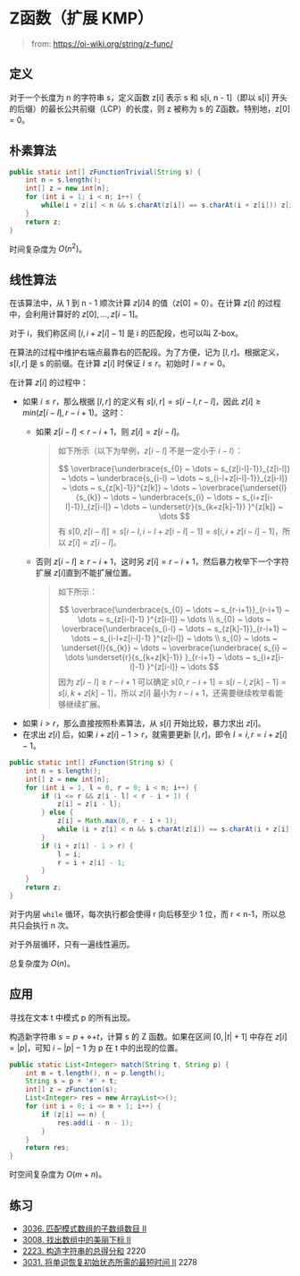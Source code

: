 # Z函数（扩展 KMP）

> from: https://oi-wiki.org/string/z-func/

## 定义

对于一个长度为 n 的字符串 s，定义函数 z[i] 表示 s 和 s[i, n - 1]（即以 s[i] 开头的后缀）的最长公共前缀（LCP）的长度，则 z 被称为 s 的 Z函数。特别地，z[0] = 0。

## 朴素算法

```java
public static int[] zFunctionTrivial(String s) {
    int n = s.length();
    int[] z = new int[n];
    for (int i = 1; i < n; i++) {
        while(i + z[i] < n && s.charAt(z[i]) == s.charAt(i + z[i])) z[i]++;
    }
    return z;
}
```

时间复杂度为 $O(n^2)$。

## 线性算法

在该算法中，从 1 到 n - 1 顺次计算 $z[i]4$ 的值（$z[0] = 0$）。在计算 $z[i]$ 的过程中，会利用计算好的 $z[0], \dots, z[i-1]$。

对于 i，我们称区间 $[i, i+z[i]-1]$ 是 i 的匹配段，也可以叫 Z-box。

在算法的过程中维护右端点最靠右的匹配段。为了方便，记为 $[l, r]$。根据定义，$s[l, r]$ 是 s 的前缀。在计算 $z[i]$ 时保证 $l \le r$。初始时 $l=r=0$​。

在计算 $z[i]$ 的过程中：

- 如果 $i \le r$，那么根据 $[l, r]$ 的定义有 $s[i, r] = s[i - l, r - l]$，因此 $z[i] \ge min(z[i-l], r-i+1)$。这时：
  - 如果 $z[i-l] \lt r-i+1$，则 $z[i]=z[i-l]$​。
  
    > 如下所示（以下为举例，$z[i-l]$ 不是一定小于 $i-l$）：
    >
    > $$
    > \overbrace{\underbrace{s_{0} ~ \dots ~ s_{z[i-l]-1}}_{z[i-l]} ~ \dots ~ \underbrace{s_{i-l} ~ \dots ~ s_{i-l+z[i-l]-1}}_{z[i-l]}  ~ \dots ~ s_{z[k]-1}}^{z[k]} ~ \dots ~ \overbrace{\underset{l}{s_{k}} ~ \dots ~ \underbrace{s_{i} ~ \dots ~ s_{i+z[i-l]-1}}_{z[i-l]} ~ \dots ~ \underset{r}{s_{k+z[k]-1}} }^{z[k]} ~ \dots
    > $$
    > 有 $s[0,z[i-l]]=s[i-l, i-l+z[i-l]-1]=s[i,i+z[i-l]-1]$，所以 $z[i]=z[i-l]$。
  - 否则 $z[i-l] \ge r-i+1$，这时另 $z[i]=r-i+1$，然后暴力枚举下一个字符扩展 $z[i]$​ 直到不能扩展位置。
  
    > 如下所示：
    >
    > $$
    > \overbrace{\underbrace{s_{0} ~ \dots ~ s_{r-i+1}}_{r-i+1} ~ \dots ~ s_{z[i-l]-1}  }^{z[i-l]} ~ \dots \\
    > s_{0} ~ \dots ~ \overbrace{\underbrace{s_{i-l} ~ \dots ~ s_{z[k]-1}}_{r-i+1} ~ \dots ~ s_{i-l+z[i-l]-1}  }^{z[i-l]} ~ \dots \\
    > s_{0} ~ \dots ~ \underset{l}{s_{k}} ~ \dots ~  \overbrace{\underbrace{ s_{i} ~ \dots \underset{r}{s_{k+z[k]-1}} }_{r-i+1} ~ \dots ~ s_{i+z[i-l]-1} }^{z[i-l]} ~ \dots
    > $$
    > 因为 $z[i-l] \ge r-i+1$ 可以确定 $s[0,r-i+1]=s[i-l, z[k]-1]=s[i,k+z[k]-1]$，所以 $z[i]$ 最小为 $r-i+1$，还需要继续枚举看能够继续扩展。
- 如果 $i > r$，那么直接按照朴素算法，从 $s[i]$ 开始比较，暴力求出 $z[i]$。
- 在求出 $z[i]$ 后，如果 $i+z[i]-1 > r$，就需要更新 $[l, r]$，即令 $l=i, r=i+z[i]-1$​。

```java
public static int[] zFunction(String s) {
    int n = s.length();
    int[] z = new int[n];
    for (int i = 1, l = 0, r = 0; i < n; i++) {
        if (i <= r && z[i - l] < r - i + 1) {
            z[i] = z[i - l];
        } else {
            z[i] = Math.max(0, r - i + 1);
            while (i + z[i] < n && s.charAt(z[i]) == s.charAt(i + z[i])) z[i]++;
        }
        if (i + z[i] - 1 > r) {
            l = i;
            r = i + z[i] - 1;
        }
    }
    return z;
}
```

对于内层 `while` 循环，每次执行都会使得 r 向后移至少 1 位，而 r <  n-1，所以总共只会执行 n 次。

对于外层循环，只有一遍线性遍历。

总复杂度为 $O(n)$。

## 应用

寻找在文本 t 中模式 p 的所有出现。

构造新字符串 $s = p + \diamond + t$，计算 s 的 Z 函数。如果在区间 $[0, |t|+1]$ 中存在 $z[i]=|p|$，可知 $i - |p| - 1$ 为 p 在 t 中的出现的位置。

```java
public static List<Integer> match(String t, String p) {
    int m = t.length(), n = p.length();
    String s = p + '#' + t;
    int[] z = zFunction(s);
    List<Integer> res = new ArrayList<>();
    for (int i = 0; i <= m + 1; i++) {
        if (z[i] == n) {
            res.add(i - n - 1);
        }
    }
    return res;
}
```

时空间复杂度为 $O(m+n)$。

## 练习

- [3036. 匹配模式数组的子数组数目 II](https://leetcode.cn/problems/number-of-subarrays-that-match-a-pattern-ii/)
- [3008. 找出数组中的美丽下标 II](https://leetcode.cn/problems/find-beautiful-indices-in-the-given-array-ii/)
- [2223. 构造字符串的总得分和](https://leetcode.cn/problems/sum-of-scores-of-built-strings/) 2220
- [3031. 将单词恢复初始状态所需的最短时间 II](https://leetcode.cn/problems/minimum-time-to-revert-word-to-initial-state-ii/) 2278